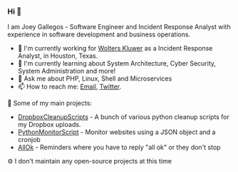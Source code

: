 ### Hi 👋

I am Joey Gallegos - Software Engineer and Incident Response Analyst with experience in software development and business operations.

- 🔭 I'm currently working for [Wolters Kluwer](https://www.wolterskluwer.com/) as a Incident Response Analyst, in Houston, Texas.
- 📝 I'm currently learning about System Architecture, Cyber Security, System Administration and more!
- 💬 Ask me about PHP, Linux, Shell and Microservices
- 📫 How to reach me: [Email](mailTo:joey@joeygallegos.com), [Twitter](https://twitter.com/_joeygallegos).

🚀 Some of my main projects:
- [DropboxCleanupScripts](https://github.com/joeygallegos/DropboxCleanupScripts) - A bunch of various python cleanup scripts for my Dropbox uploads. 
- [PythonMonitorScript](https://github.com/joeygallegos/PythonMonitorScript) - Monitor websites using a JSON object and a cronjob
- [AllOk](https://github.com/joeygallegos/AllOk) - Reminders where you have to reply "all ok" or they don't stop




⚙️ I don't maintain any open-source projects at this time

